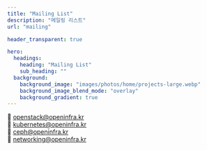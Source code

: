 ```yaml
---
title: "Mailing List"
description: "메일링 리스트"
url: "mailing"

header_transparent: true

hero:
  headings:
    heading: "Mailing List"
    sub_heading: ""
  background:
    background_image: "images/photos/home/projects-large.webp"
    background_image_blend_mode: "overlay"
    background_gradient: true
---
```


📧 openstack@openinfra.kr
<br>
📧 kubernetes@openinfra.kr
<br>
📧 ceph@openinfra.kr
<br>
📧 networking@openinfra.kr
<br>
